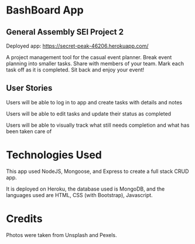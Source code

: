 # BashBoard App
## General Assembly SEI Project 2

Deployed app: https://secret-peak-46206.herokuapp.com/

A project management tool for the casual event planner. Break event planning into smaller tasks. Share with members of your team. Mark each task off as it is completed. Sit back and enjoy your event!

## User Stories

Users will be able to log in to app and create tasks with details and notes

Users will be able to edit tasks and update their status as completed

Users will be able to visually track what still needs completion and what has been taken care of

# Technologies Used

This app used NodeJS, Mongoose, and Express to create a full stack CRUD app.

It is deployed on Heroku, the database used is MongoDB, and the languages used are HTML, CSS (with Bootstrap), Javascript.

# Credits

Photos were taken from Unsplash and Pexels.
